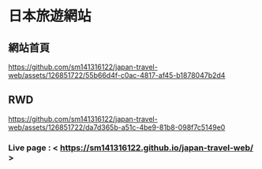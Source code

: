 # 日本旅遊網站
## 網站首頁

https://github.com/sm141316122/japan-travel-web/assets/126851722/55b66d4f-c0ac-4817-af45-b1878047b2d4

## RWD

https://github.com/sm141316122/japan-travel-web/assets/126851722/da7d365b-a51c-4be9-81b8-098f7c5149e0

### Live page : < https://sm141316122.github.io/japan-travel-web/ >

